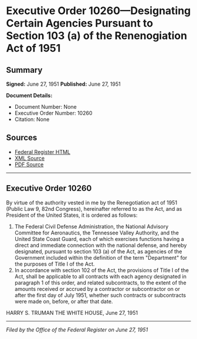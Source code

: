 # Executive Order 10260—Designating Certain Agencies Pursuant to Section 103 (a) of the Renenogiation Act of 1951

## Summary

**Signed:** June 27, 1951
**Published:** June 27, 1951

**Document Details:**
- Document Number: None
- Executive Order Number: 10260
- Citation: None

## Sources
- [Federal Register HTML](https://www.presidency.ucsb.edu/documents/executive-order-10260-designating-certain-agencies-pursuant-section-103-the-renenogiation)
- [XML Source](None)
- [PDF Source](None)

---

## Executive Order 10260

By virtue of the authority vested in me by the Renegotiation act of 1951 (Public Law 9, 82nd Congress), hereinafter referred to as the Act, and as President of the United States, it is ordered as follows:
1. The Federal Civil Defense Administration, the National Advisory Committee for Aeronautics, the Tennessee Valley Authority, and the United State Coast Guard, each of which exercises functions having a direct and immediate connection with the national defense, and hereby designated, pursuant to section 103 (a) of the Act, as agencies of the Government included within the definition of the term "Department" for the purposes of Title I of the Act.
2. In accordance with section 102 of the Act, the provisions of Title I of the Act, shall be applicable to all contracts with each agency designated in paragraph 1 of this order, and related subcontracts, to the extent of the amounts received or accrued by a contractor or subcontractor on or after the first day of July 1951, whether such contracts or subcontracts were made on, before, or after that date.

HARRY S. TRUMAN
THE WHITE HOUSE,
June 27, 1951

---

*Filed by the Office of the Federal Register on June 27, 1951*
